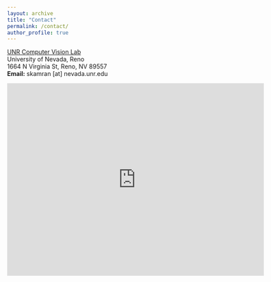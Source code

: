 ```yaml
---
layout: archive
title: "Contact"
permalink: /contact/
author_profile: true
---
```

[UNR Computer Vision Lab](https://cvl.cse.unr.edu/)<br>
University of Nevada, Reno<br>
1664 N Virginia St, Reno, NV 89557<br>
<b>Email:</b> skamran [at] nevada.unr.edu

<iframe src="https://www.google.com/maps/embed?pb=!1m14!1m8!1m3!1d6153.782697539329!2d-119.81284799999999!3d39.539505!3m2!1i1024!2i768!4f13.1!3m3!1m2!1s0x80994738974d934d%3A0xd95a8dbed9777da0!2sPalmer%20Engineering%2C%20Reno%2C%20NV%2089512!5e0!3m2!1sen!2sus!4v1591638634420!5m2!1sen!2sus" width="600" height="450" frameborder="0" style="border:0;" allowfullscreen="" aria-hidden="false" tabindex="0"></iframe>